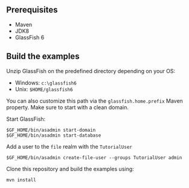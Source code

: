 ## Prerequisites

- Maven
- JDK8
- GlassFish 6

## Build the examples

Unzip GlassFish on the predefined directory depending on your OS:

* Windows: `c:\glassfish6`
* Unix: `$HOME/glassfish6`

You can also customize this path via the `glassfish.home.prefix` Maven property. Make sure to start with a clean domain.

Start GlassFish:

```
$GF_HOME/bin/asadmin start-domain
$GF_HOME/bin/asadmin start-database
```

Add a user to the `file` realm with the `TutorialUser`

```
$GF_HOME/bin/asadmin create-file-user --groups TutorialUser admin
```

Clone this repository and build the examples using:

```
mvn install
```
